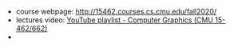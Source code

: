- course webpage: http://15462.courses.cs.cmu.edu/fall2020/
- lectures video: [YouTube playlist - Computer Graphics (CMU 15-462/662)](https://youtube.com/playlist?list=PL9_jI1bdZmz2emSh0UQ5iOdT2xRHFHL7E)
- 